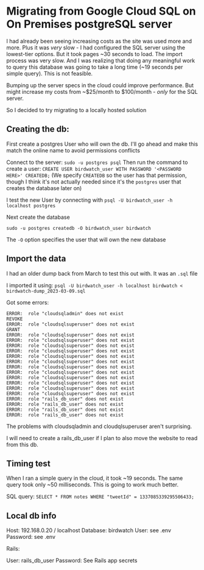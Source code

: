 # Migrating from Google Cloud SQL on On Premises postgreSQL server

I had already been seeing increasing costs as the site was used more and more.
Plus it was _very_ slow - I had configured the SQL server using the lowest-tier options. But it took pages ~30 seconds to load. The import process was very slow. And I was realizing that doing any meaningful work to query this database was going to take a long time (~19 seconds per simple query). This is not feasible.

Bumping up the server specs in the cloud could improve performance. But might increase my costs from ~$25/month to $100/month - _only_ for the SQL server.

So I decided to try migrating to a locally hosted solution

## Creating the db:

First create a postgres User who will own the db. I'll go ahead and make this match the online name to avoid permissions conflicts

Connect to the server: `sudo -u postgres psql`
Then run the command to create a user: `CREATE USER birdwatch_user WITH PASSWORD '<PASSWORD HERE>' CREATEDB;`
(We specify `CREATEDB` so the user has that permission, though I think it's not actually needed since it's the `postgres` user that creates the database later on)

I test the new User by connecting with `psql -U birdwatch_user -h localhost postgres` 

Next create the database

`sudo -u postgres createdb -O birdwatch_user birdwatch` 

The `-O` option specifies the user that will own the new database

## Import the data

I had an older dump back from March to test this out with. It was an `.sql` file

I imported it using: `psql -U birdwatch_user -h localhost birdwatch < birdwatch-dump_2023-03-09.sql`

Got some errors:

```
ERROR:  role "cloudsqladmin" does not exist
REVOKE
ERROR:  role "cloudsqlsuperuser" does not exist
GRANT
ERROR:  role "cloudsqlsuperuser" does not exist
ERROR:  role "cloudsqlsuperuser" does not exist
ERROR:  role "cloudsqlsuperuser" does not exist
ERROR:  role "cloudsqlsuperuser" does not exist
ERROR:  role "cloudsqlsuperuser" does not exist
ERROR:  role "cloudsqlsuperuser" does not exist
ERROR:  role "cloudsqlsuperuser" does not exist
ERROR:  role "cloudsqlsuperuser" does not exist
ERROR:  role "cloudsqlsuperuser" does not exist
ERROR:  role "cloudsqlsuperuser" does not exist
ERROR:  role "cloudsqlsuperuser" does not exist
ERROR:  role "cloudsqlsuperuser" does not exist
ERROR:  role "rails_db_user" does not exist
ERROR:  role "rails_db_user" does not exist
ERROR:  role "rails_db_user" does not exist
ERROR:  role "rails_db_user" does not exist
```

The problems with cloudsqladmin and cloudqlsuperuser aren't surprising.

I will need to create a rails_db_user if I plan to also move the website to read from this db.

## Timing test

When I ran a simple query in the cloud, it took ~19 seconds. The same query took only ~50 milliseconds. This is going to work much better.

SQL query: `SELECT * FROM notes WHERE "tweetId" = 1337085339295506433;`

## Local db info

Host: 192.168.0.20 / localhost
Database: birdwatch
User: see .env
Password: see .env


Rails:

User: rails_db_user
Password: See Rails app secrets
